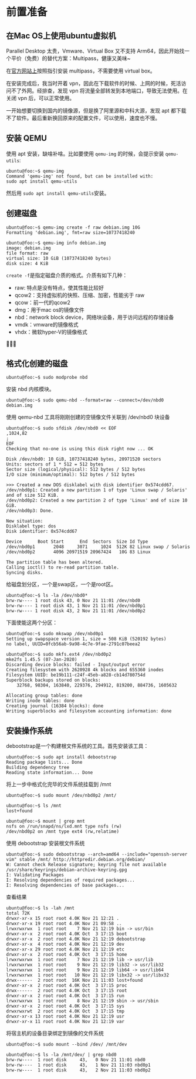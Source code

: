 # 前置准备

## 在Mac OS上使用ubuntu虚拟机

Parallel Desktop 太贵，Vmware、Virtual Box 又不支持 Arm64，因此开始找一个平价（免费）的替代方案：Multipass，健康又美味~

在[官方网站上](https://multipass.run/docs/installing-on-macos)按照指引安装 multipass，不需要使用 virtual box。

在安装完成后，我当时开着 vpn，因此在下载软件的时候、上网的时候，死活访问不了外网。经排查，发现 vpn 将流量全部转发到本地端口，导致无法使用。在关闭 vpn 后，可以正常使用。

一开始想要切换到国内的镜像源，但是换了阿里源和中科大源，发现 apt 都下载不了软件。最后重新换回原来的配置文件，可以使用，速度也不慢。



## 安装 QEMU

使用 apt 安装，缺啥补啥。比如要使用 `qemu-img` 的时候，会提示安装 `qemu-utils`:

```shell
ubuntu@foo:~$ qemu-img
Command 'qemu-img' not found, but can be installed with:
sudo apt install qemu-utils
```

然后用 `sudo apt install qemu-utils`安装。



## 创建磁盘

```shell
ubuntu@foo:~$ qemu-img create -f raw debian.img 10G
Formatting 'debian.img', fmt=raw size=10737418240

ubuntu@foo:~$ qemu-img info debian.img
image: debian.img
file format: raw
virtual size: 10 GiB (10737418240 bytes)
disk size: 4 KiB
```

`create -f`是指定磁盘介质的格式。介质有如下几种：

- raw: 特点是没有特点，使其性能比较好
- qcow2：支持虚拟机的快照、压缩、加密，性能劣于 raw
- qcow：前一代的qcow2
- dmg：用于mac os的镜像文件
- nbd：network block device，网络块设备，用于访问远程的存储设备
- vmdk：vmware的镜像格式
- vhdx：微软hyper-V的镜像格式



## 格式化创建的磁盘

```shell
ubuntu@foo:~$ sudo modprobe nbd
```

安装 nbd 内核模块。

```shell
ubuntu@foo:~$ sudo qemu-nbd --format=raw --connect=/dev/nbd0 debian.img
```

使用 qemu-nbd 工具将刚刚创建的空镜像文件关联到 /dev/nbd0 块设备

```shell
ubuntu@foo:~$ sudo sfdisk /dev/nbd0 << EOF
,1024,82
;
EOF
Checking that no-one is using this disk right now ... OK

Disk /dev/nbd0: 10 GiB, 10737418240 bytes, 20971520 sectors
Units: sectors of 1 * 512 = 512 bytes
Sector size (logical/physical): 512 bytes / 512 bytes
I/O size (minimum/optimal): 512 bytes / 512 bytes

>>> Created a new DOS disklabel with disk identifier 0x574cdd67.
/dev/nbd0p1: Created a new partition 1 of type 'Linux swap / Solaris' and of size 512 KiB.
/dev/nbd0p2: Created a new partition 2 of type 'Linux' and of size 10 GiB.
/dev/nbd0p3: Done.

New situation:
Disklabel type: dos
Disk identifier: 0x574cdd67

Device      Boot Start      End  Sectors  Size Id Type
/dev/nbd0p1       2048     3071     1024  512K 82 Linux swap / Solaris
/dev/nbd0p2       4096 20971519 20967424   10G 83 Linux

The partition table has been altered.
Calling ioctl() to re-read partition table.
Syncing disks.
```

给磁盘划分区，一个是swap区，一个是root区。

```shell
ubuntu@foo:~$ ls -la /dev/nbd0*
brw-rw---- 1 root disk 43, 0 Nov 21 11:01 /dev/nbd0
brw-rw---- 1 root disk 43, 1 Nov 21 11:01 /dev/nbd0p1
brw-rw---- 1 root disk 43, 2 Nov 21 11:01 /dev/nbd0p2
```

下面使能这两个分区：

```shell
ubuntu@foo:~$ sudo mkswap /dev/nbd0p1
Setting up swapspace version 1, size = 508 KiB (520192 bytes)
no label, UUID=0fcb56ab-9a98-4c7e-9fae-2791c07beea2

ubuntu@foo:~$ sudo mkfs.ext4 /dev/nbd0p2
mke2fs 1.45.5 (07-Jan-2020)
Discarding device blocks: failed - Input/output error
Creating filesystem with 2620928 4k blocks and 655360 inodes
Filesystem UUID: be19b111-c24f-45eb-a828-cb14d780754d
Superblock backups stored on blocks:
	32768, 98304, 163840, 229376, 294912, 819200, 884736, 1605632

Allocating group tables: done
Writing inode tables: done
Creating journal (16384 blocks): done
Writing superblocks and filesystem accounting information: done
```





## 安装操作系统

debootstrap是一个构建根文件系统的工具。首先安装该工具：

```shell
ubuntu@foo:~$ sudo apt install debootstrap
Reading package lists... Done
Building dependency tree
Reading state information... Done
```

将上一步中格式化完毕的文件系统挂载到 /mnt

```shell
ubuntu@foo:~$ sudo mount /dev/nbd0p2 /mnt/

ubuntu@foo:~$ ls /mnt
lost+found

ubuntu@foo:~$ mount | grep mnt
nsfs on /run/snapd/ns/lxd.mnt type nsfs (rw)
/dev/nbd0p2 on /mnt type ext4 (rw,relatime)
```



使用 debootstrap 安装根文件系统

```shell
ubuntu@foo:~$ sudo debootstrap --arch=amd64 --include="openssh-server vim" stable /mnt/ http://httpredir.debian.org/debian/
W: Cannot check Release signature; keyring file not available /usr/share/keyrings/debian-archive-keyring.gpg
I: Validating Packages
I: Resolving dependencies of required packages...
I: Resolving dependencies of base packages...
```



查看结果

```shell
ubuntu@foo:~$ ls -lah /mnt
total 72K
drwxr-xr-x 15 root root 4.0K Nov 21 12:21 .
drwxr-xr-x 19 root root 4.0K Nov 21 09:58 ..
lrwxrwxrwx  1 root root    7 Nov 21 12:19 bin -> usr/bin
drwxr-xr-x  2 root root 4.0K Oct  3 17:15 boot
drwxr-xr-x  2 root root 4.0K Nov 21 12:19 debootstrap
drwxr-xr-x  4 root root 4.0K Nov 21 12:19 dev
drwxr-xr-x 29 root root 4.0K Nov 21 12:19 etc
drwxr-xr-x  2 root root 4.0K Oct  3 17:15 home
lrwxrwxrwx  1 root root    7 Nov 21 12:19 lib -> usr/lib
lrwxrwxrwx  1 root root    9 Nov 21 12:19 lib32 -> usr/lib32
lrwxrwxrwx  1 root root    9 Nov 21 12:19 lib64 -> usr/lib64
lrwxrwxrwx  1 root root   10 Nov 21 12:19 libx32 -> usr/libx32
drwx------  2 root root  16K Nov 21 11:03 lost+found
drwxr-xr-x  2 root root 4.0K Oct  3 17:15 proc
drwx------  2 root root 4.0K Oct  3 17:15 root
drwxr-xr-x  2 root root 4.0K Oct  3 17:15 run
lrwxrwxrwx  1 root root    8 Nov 21 12:19 sbin -> usr/sbin
drwxr-xr-x  2 root root 4.0K Oct  3 17:15 sys
drwxrwxrwt  2 root root 4.0K Oct  3 17:15 tmp
drwxr-xr-x 13 root root 4.0K Nov 21 12:19 usr
drwxr-xr-x 11 root root 4.0K Nov 21 12:19 var
```



将宿主机的设备目录绑定到镜像的文件系统

```shell
ubuntu@foo:~$ sudo mount --bind /dev/ /mnt/dev

ubuntu@foo:~$ ls -la /mnt/dev/ | grep nbd0
brw-rw----  1 root disk     43,   0 Nov 21 11:01 nbd0
brw-rw----  1 root disk     43,   1 Nov 21 11:03 nbd0p1
brw-rw----  1 root disk     43,   2 Nov 21 11:03 nbd0p2
```

